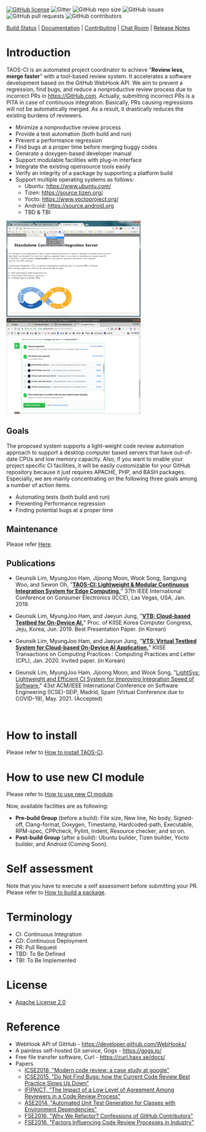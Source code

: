 [![GitHub license](https://dmlc.github.io/img/apache2.svg)](./LICENSE) 
![Gitter](https://img.shields.io/gitter/room/nnsuite/TAOS-CI) ![GitHub repo size](https://img.shields.io/github/repo-size/nnsuite/TAOS-CI) ![GitHub issues](https://img.shields.io/github/issues/nnsuite/TAOS-CI) ![GitHub pull requests](https://img.shields.io/github/issues-pr/nnsuite/TAOS-CI) ![GitHub contributors](https://img.shields.io/github/contributors/nnsuite/TAOS-CI)

[Build Status](http://nnsuite.mooo.com/TAOS-CI/ci/taos/) |
[Documentation](ci/doc/doxygen-documentation.md) |
[Contributing](ci/doc/contributing.md) |
[Chat Room](https://gitter.im/login) |
[Release Notes](https://github.com/nnsuite/TAOS-CI/wiki/Release-Plan)


# Introduction

TAOS-CI is an automated project coordinator to achieve "**Review less, merge faster**" with a tool-based review system. It accelerates a software development based on the GitHub WebHook API. We aim to prevent a regression, find bugs, and reduce a nonproductive review process due to incorrect PRs in https://GitHub.com. Actually, submitting incorrect PRs is a PITA in case of continuous integration. Basically, PRs causing regressions will not be automatically merged. As a result, it drastically reduces the existing burdens of reviewers.
- Minimize a nonproductive review process
- Provide a test automation (both build and run)
- Prevent a performance regression
- Find bugs at a proper time before merging buggy codes
- Generate a doxygen-based developer manual
- Support modulable facilities with plug-in interface
- Integrate the existing opensource tools easily
- Verify an integrity of a package by supporting a platform build
- Support multiple operating systems as follows:
  - Ubuntu: https://www.ubuntu.com/
  - Tizen: https://source.tizen.org/
  - Yocto: https://www.yoctoproject.org/
  - Android: https://source.android.org
  - TBD & TBI

<img src=./image/screenshot01.png border=0 width=350 height=250></img>
<img src=./image/screenshot03.png border=0 width=350 height=250></img>


## Goals	
The proposed system supports a light-weight code review automation approach to support a desktop computer based servers that have out-of-date CPUs and low memory capacity. Also, if you want to enable your project specific CI facilities, it will be easily customizable for your GitHub repository because it just requires APACHE, PHP, and BASH packages. Especially, we are mainly concentrating on the following three goals among a number of action items.

* Automating tests (both build and run)
* Preventing Performance regression
* Finding potential bugs at a proper time

## Maintenance
Please refer [Here](./ci/doc/maintenance.md).

## Publications
* Geunsik Lim, MyungJoo Ham, Jijoong Moon, Wook Song, Sangjung Woo, and Sewon Oh, "**<a href='https://ieeexplore.ieee.org/document/8662017'>TAOS-CI: Lightweight & Modular Continuous Integration System for Edge Computing,</a>**" 37th IEEE International Conference on Consumer Electronics (ICCE), Las Vegas, USA, Jan. 2019.

* Geunsik Lim, MyungJoo Ham, and Jaeyun Jung, "**<a href='http://www.riss.kr/link?id=A106329692'>VTB: Cloud-based Testbed for On-Device AI,</a>**" Proc. of KIISE Korea Computer Congress, Jeju, Korea, Jun. 2019. Best Presentation Paper. (in Korean)

* Geunsik Lim, MyungJoo Ham, and Jaeyun Jung, "**<a href='https://doi.org/10.5626/KTCP.2020.26.1.12'>VTS: Virtual Testbed System for Cloud-based On-Device AI Application,<a/>**" KIISE Transactions on Computing Practices : Computing Practices and Letter (CPL), Jan. 2020. Invited paper. (in Korean)
  
 
* Geunsik Lim, MyungJoo Ham, Jijoong Moon, and Wook Song, "<a href=https://conf.researchr.org/home/icse-2021>LightSys: Lightweight and Efficient CI System for Improving Integration Speed of Software,<a/>" 43st ACM/IEEE International Conference on Software Engineering (ICSE)-SEIP, Madrid, Spain (Virtual Conference due to COVID-19), May. 2021. (Accepted)</li>
<br>

# How to install
Please refer to [How to install TAOS-CI](ci/doc/how-to-install-taos-ci.md).

# How to use new CI module
Please refer to [How to use new CI module](ci/doc/how-to-use-taos-ci-module.md).

Now, available facilities are as following:
   - **Pre-build Group** (before a build): File size, New line, No body, Signed-off, Clang-format, Doxygen, Timestamp, Hardcoded-path, Executable, RPM-spec, CPPcheck, Pylint, Indent, Resource checker, and so on.
   - **Post-build Group** (after a build): Ubuntu builder, Tizen builder, Yocto builder, and Android (Coming Soon).

# Self assessment
Note that you have to execute a self assessment before submitting your PR.
Please refer to [How to build a package](ci/doc/self-assessment-before-submitting-pr.md).

# Terminology
* CI: Continuous Integration
* CD: Continuous Deployment
* PR: Pull Request
* TBD: To Be Defined
* TBI: To Be Implemented

# License
* [Apache License 2.0](LICENSE)

# Reference
* WebHook API of GitHub - https://developer.github.com/WebHooks/
* A painless self-hosted Git service, Gogs - https://gogs.io/
* Free file transfer software, Curl - https://curl.haxx.se/docs/ 
* Papers
   * [ICSE2018, "Modern code review: a case study at google"](https://dl.acm.org/citation.cfm?id=3183525)
   * [ICSE2015, "Do Not Find Bugs: how the Current Code Review Best Practice Slows Us Down"](https://dl.acm.org/citation.cfm?id=2819015)
   * [IFIPAICT, "The Impact of a Low Level of Agreement Among Reviewers in a Code Review Process"](https://link.springer.com/chapter/10.1007/978-3-319-39225-7_8)
   * [ASE2014, "Automated Unit Test Generation for Classes with Environment Dependencies"](https://dl.acm.org/citation.cfm?id=2642986)
   * [FSE2016, "Why We Refactor? Confessions of GitHub Contributors"](https://dl.acm.org/citation.cfm?id=2950305)
   * [FSE2016, "Factors Influencing Code Review Processes in Industry"](https://dl.acm.org/citation.cfm?id=2950323)

